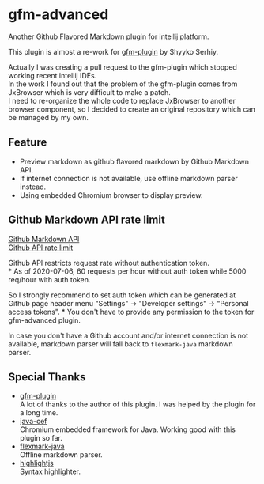 # gfm-advanced

Another Github Flavored Markdown plugin for intellij platform.

This plugin is almost a re-work for [gfm-plugin](https://github.com/ShyykoSerhiy/gfm-plugin) by Shyyko Serhiy.

Actually I was creating a pull request to the gfm-plugin which stopped working recent intellij IDEs.  
In the work I found out that the problem of the gfm-plugin comes from JxBrowser which is very difficult to make a patch.  
I need to re-organize the whole code to replace JxBrowser to another browser component, so I decided to create an original repository which can be managed by my own.

## Feature
- Preview markdown as github flavored markdown by Github Markdown API.
- If internet connection is not available, use offline markdown parser instead.
- Using embedded Chromium browser to display preview.

## Github Markdown API rate limit
[Github Markdown API](https://developer.github.com/v3/markdown/)  
[Github API rate limit](https://developer.github.com/v3/#rate-limiting)

Github API restricts request rate without authentication token.  
\* As of 2020-07-06, 60 requests per hour without auth token while 5000 req/hour with auth token. 

So I strongly recommend to set auth token which can be generated at Github page header menu "Settings" -> "Developer settings" -> "Personal access tokens".
\* You don't have to provide any permission to the token for gfm-advanced plugin.

In case you don't have a Github account and/or internet connection is not available, markdown parser will
fall back to `flexmark-java` markdown parser.

## Special Thanks
- [gfm-plugin](https://github.com/ShyykoSerhiy/gfm-plugin)  
  A lot of thanks to the author of this plugin. I was helped by the plugin for a long time.
- [java-cef](https://bitbucket.org/chromiumembedded/java-cef/src/master/)  
  Chromium embedded framework for Java. Working good with this plugin so far.
- [flexmark-java](https://github.com/vsch/flexmark-java)  
  Offline markdown parser.
- [highlightjs](https://github.com/highlightjs/highlight.js/)  
  Syntax highlighter.
